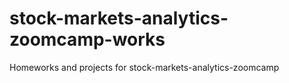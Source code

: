 # stock-markets-analytics-zoomcamp-works
Homeworks and projects for stock-markets-analytics-zoomcamp

